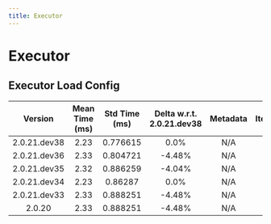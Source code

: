 ```yaml
---
title: Executor
---
```

# Executor

## Executor Load Config

| Version | Mean Time (ms) | Std Time (ms) | Delta w.r.t. 2.0.21.dev38 | Metadata | Iterations |
| :---: | :---: | :---: | :---: | :---: | :---: |
| 2.0.21.dev38 | 2.23 | 0.776615 | 0.0% | N/A | 100 |
| 2.0.21.dev36 | 2.33 | 0.804721 | -4.48% | N/A | 100 |
| 2.0.21.dev35 | 2.32 | 0.886259 | -4.04% | N/A | 100 |
| 2.0.21.dev34 | 2.23 | 0.86287 | 0.0% | N/A | 100 |
| 2.0.21.dev33 | 2.33 | 0.888251 | -4.48% | N/A | 100 |
| 2.0.20 | 2.33 | 0.888251 | -4.48% | N/A | 100 |
